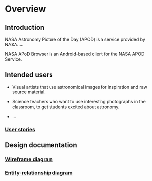 # Overview

## Introduction

NASA Astronomy Picture of the Day (APOD) is a service provided by NASA.....

NASA APoD Browser is an Android-based client for the NASA APOD Service.

## Intended users

* Visual artists that use astronomical images for inspiration and raw source material.

* Science teachers who want to use interesting photographs in the classroom, to get students excited about astronomy.

* &hellip;

### [User stories](user-stories.md) 

## Design documentation

### [Wireframe diagram](wireframe.md)

### [Entity-relationship diagram](erd.md)